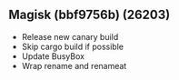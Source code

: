 ## Magisk (bbf9756b) (26203)
- Release new canary build
- Skip cargo build if possible
- Update BusyBox
- Wrap rename and renameat
